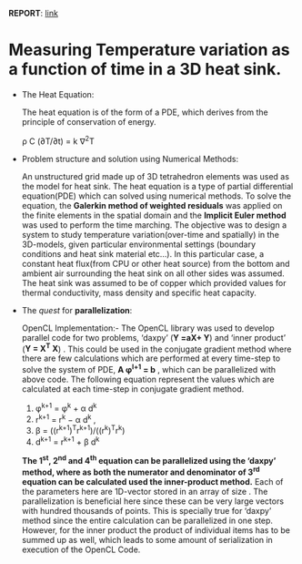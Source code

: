 **REPORT**: [link](https://github.com/anubhav-cs/Numerical-Methods/blob/master/Temperature%20variation%20in%20a%20Heat%20Sink/TheHeatEquation_HeatSink.pdf)

# Measuring Temperature variation as a function of time in a 3D heat sink. #

* The Heat Equation:

  The heat equation is of the form of a PDE, which derives from the principle of conservation of energy.

  ρ C (∂T/∂t) = k ∇<sup>2</sup>T


* Problem structure and solution using Numerical Methods:

  An unstructured grid made up of 3D tetrahedron elements was used as the model for heat sink. The heat equation is a type of partial differential equation(PDE) which can solved using numerical methods. To solve the equation, the **Galerkin method of weighted residuals** was applied on the finite elements in the spatial domain and the **Implicit Euler method** was used to perform the time marching. The objective was to design a system to study temperature variation(over-time and spatially) in the 3D-models, given particular environmental settings (boundary conditions and heat sink material etc...). In this particular case, a constant heat flux(from CPU or other heat source) from the bottom and ambient air surrounding the heat sink on all other sides was assumed. The heat sink was assumed to be of copper which provided values for thermal conductivity, mass density and specific heat capacity.


* The *quest* for **parallelization**:

  OpenCL Implementation:-
  The OpenCL library was used to develop parallel code for two problems, ‘daxpy’ (**Y =**a**X+ Y**) and ‘inner product’ (**Y = X<sup>T</sup> X**) . This could be used in the conjugate gradient method where there are few calculations which are performed at every time-step to solve the system of PDE, **A φ<sup>l+1</sup> = b** , which can be parallelized with above code.
  The following equation represent the values which are calculated at each time-step in conjugate gradient method.

  1. φ<sup>k+1</sup> = φ<sup>k</sup> + α d<sup>k</sup>
  2. r<sup>k+1</sup> = r<sup>k</sup>  − α d<sup>k</sup>  ,
  3. β = ((r<sup>k+1</sup>)<sup>T</sup>r<sup>k+1</sup>)/((r<sup>k</sup>)<sup>T</sup>r<sup>k</sup>)
  4. d<sup>k+1</sup> = r<sup>k+1</sup> + β d<sup>k</sup>

  **The 1<sup>st</sup>, 2<sup>nd</sup> and 4<sup>th</sup> equation can be parallelized using the ‘daxpy’ method, where as both the numerator and denominator of 3<sup>rd</sup> equation can be calculated used the inner-product method.** Each of the parameters here are 1D-vector stored in an array of size <number of points>. The parallelization is beneficial here since these can be very large vectors with hundred thousands of points. This is specially true for ‘daxpy’ method since the entire calculation can be parallelized in one step. However, for the inner product the product of individual items has to be summed up as well, which leads to some amount of serialization in execution of the OpenCL Code.

